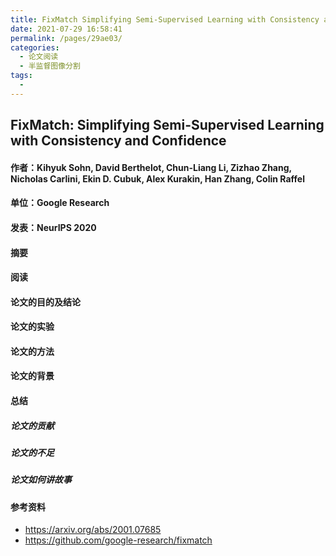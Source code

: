 ```yaml
---
title: FixMatch Simplifying Semi-Supervised Learning with Consistency and Confidence
date: 2021-07-29 16:58:41
permalink: /pages/29ae03/
categories:
  - 论文阅读
  - 半监督图像分割
tags:
  - 
---
```

## FixMatch: Simplifying Semi-Supervised Learning with Consistency and Confidence

#### 作者：Kihyuk Sohn, David Berthelot, Chun-Liang Li, Zizhao Zhang, Nicholas Carlini, Ekin D. Cubuk, Alex Kurakin, Han Zhang, Colin Raffel

#### 单位：Google Research

#### 发表：NeurIPS 2020

#### 摘要



#### 阅读



#### 论文的目的及结论



#### 论文的实验



#### 论文的方法



#### 论文的背景



#### 总结

##### 论文的贡献

##### 论文的不足

##### 论文如何讲故事

#### 参考资料

- https://arxiv.org/abs/2001.07685
- https://github.com/google-research/fixmatch

